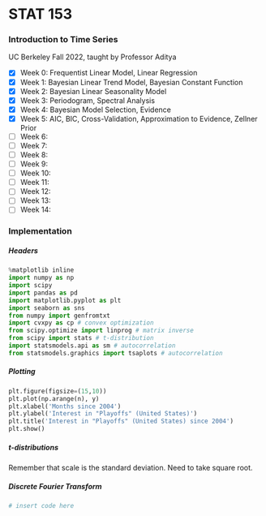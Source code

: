 # STAT 153
### Introduction to Time Series
UC Berkeley Fall 2022, taught by Professor Aditya

- [x] Week 0: Frequentist Linear Model, Linear Regression
- [x] Week 1: Bayesian Linear Trend Model, Bayesian Constant Function
- [x] Week 2: Bayesian Linear Seasonality Model
- [x] Week 3: Periodogram, Spectral Analysis
- [x] Week 4: Bayesian Model Selection, Evidence
- [x] Week 5: AIC, BIC, Cross-Validation, Approximation to Evidence, Zellner Prior
- [ ] Week 6:
- [ ] Week 7:
- [ ] Week 8:
- [ ] Week 9:
- [ ] Week 10:
- [ ] Week 11:
- [ ] Week 12:
- [ ] Week 13:
- [ ] Week 14:

### Implementation
##### Headers
```python
%matplotlib inline
import numpy as np
import scipy
import pandas as pd
import matplotlib.pyplot as plt
import seaborn as sns
from numpy import genfromtxt
import cvxpy as cp # convex optimization
from scipy.optimize import linprog # matrix inverse
from scipy import stats # t-distribution
import statsmodels.api as sm # autocorrelation
from statsmodels.graphics import tsaplots # autocorrelation
```

##### Plotting
```python
plt.figure(figsize=(15,10))
plt.plot(np.arange(n), y)
plt.xlabel('Months since 2004') 
plt.ylabel('Interest in "Playoffs" (United States)')
plt.title('Interest in "Playoffs" (United States) since 2004')
plt.show()
```

##### t-distributions

Remember that scale is the standard deviation. Need to take square root.

##### Discrete Fourier Transform
```python
# insert code here
```
